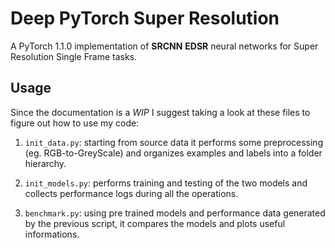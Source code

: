 # Deep PyTorch Super Resolution

A PyTorch 1.1.0 implementation of **SRCNN** **EDSR** neural networks for Super Resolution Single Frame tasks.

## Usage

Since the documentation is a *WIP* I suggest taking a look at these files to figure out how to use my code:

1. `init_data.py`: starting from source data it performs some preprocessing (eg. RGB-to-GreyScale) and organizes examples and labels into a folder hierarchy.

2. `init_models.py`: performs training and testing of the two models and collects performance logs during all the operations.

3. `benchmark.py`: using pre trained models and performance data generated by the previous script, it compares the models and plots useful informations.
